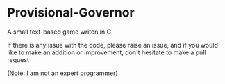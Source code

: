 # Provisional-Governor
A small text-based game writen in C


If there is any issue with the code, please raise an issue, and if you would like to make an addition or improvement, don't hesitate to make a pull request

(Note: I am not an expert programmer)
